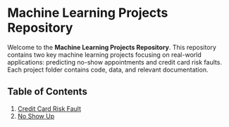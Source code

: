 # Machine Learning Projects Repository

Welcome to the **Machine Learning Projects Repository**. This repository contains two key machine learning projects focusing on real-world applications: predicting no-show appointments and credit card risk faults. Each project folder contains code, data, and relevant documentation.

## Table of Contents

1. [Credit Card Risk Fault](./Credit_Card_Risk_Default/)
2. [No Show Up](./No_Show_Up/)
